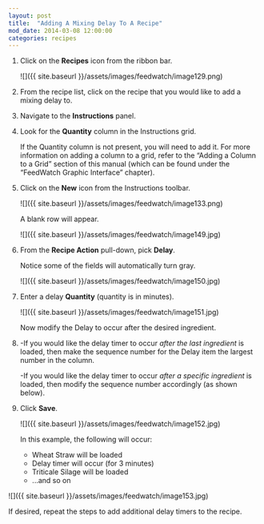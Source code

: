```yaml
---
layout: post
title:  "Adding A Mixing Delay To A Recipe"
mod_date: 2014-03-08 12:00:00
categories: recipes
---
```


1.	Click on the **Recipes** icon from the ribbon bar.

	![]({{ site.baseurl }}/assets/images/feedwatch/image129.png)

2.	From the recipe list, click on the recipe that you would like to add a mixing delay to.

3.	Navigate to the **Instructions** panel.

4.	Look for the **Quantity** column in the Instructions grid.

	If the Quantity column is not present, you will need to add it.  For more information on adding a column to a grid, refer to the “Adding a Column to a Grid” section of this manual (which can be found under the “FeedWatch Graphic Interface” chapter).

5.	Click on the **New** icon from the Instructions toolbar.

	![]({{ site.baseurl }}/assets/images/feedwatch/image133.png)

	A blank row will appear.

	![]({{ site.baseurl }}/assets/images/feedwatch/image149.jpg)

6.	From the **Recipe Action** pull-down, pick **Delay**.

	Notice some of the fields will automatically turn gray.

	![]({{ site.baseurl }}/assets/images/feedwatch/image150.jpg)

7.	Enter a delay **Quantity** (quantity is in minutes).

	![]({{ site.baseurl }}/assets/images/feedwatch/image151.jpg)

	Now modify the Delay to occur after the desired ingredient.

8.	-If you would like the delay timer to occur *after the last ingredient* is loaded, then make the sequence number for the Delay item the largest number in the column.

	-If you would like the delay timer to occur *after a specific ingredient* is loaded, then modify the sequence number accordingly (as shown below).

9.	Click **Save**.

	![]({{ site.baseurl }}/assets/images/feedwatch/image152.jpg)

	In this example, the following will occur:
	-	Wheat Straw will be loaded
	-	Delay timer will occur (for 3 minutes)
	-	Triticale Silage will be loaded
	-	...and so on

![]({{ site.baseurl }}/assets/images/feedwatch/image153.jpg)

If desired, repeat the steps to add additional delay timers to the recipe.
